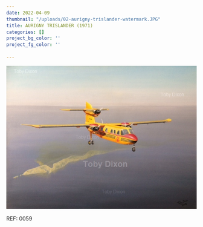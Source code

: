 ```yaml
---
date: 2022-04-09
thumbnail: "/uploads/02-aurigny-trislander-watermark.JPG"
title: AURIGNY TRISLANDER (1971)
categories: []
project_bg_color: ''
project_fg_color: ''

---
```

![](/uploads/02-aurigny-trislander-watermark.JPG)

REF: 0059